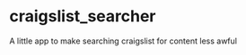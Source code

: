 craigslist_searcher
===================

A little app to make searching craigslist for content less awful